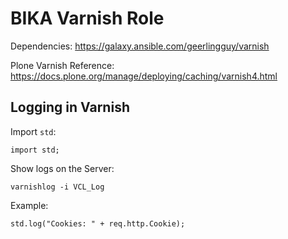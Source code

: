 # BIKA Varnish Role

Dependencies:
https://galaxy.ansible.com/geerlingguy/varnish

Plone Varnish Reference:
https://docs.plone.org/manage/deploying/caching/varnish4.html


## Logging in Varnish

Import `std`:

    import std;

Show logs on the Server:

    varnishlog -i VCL_Log

Example:

    std.log("Cookies: " + req.http.Cookie);
